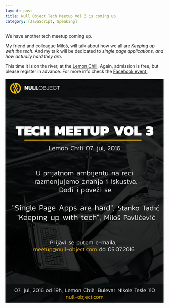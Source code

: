 ```yaml
---
layout: post
title: Null Object Tech Meetup Vol 3 is coming up
category: [JavaScript, Speaking]
---
```


We have another tech meetup coming up.

My friend and colleague Miloš, will talk about how we all are <i>Keeping up with the tech</i>.
And my talk will be dedicated to <i>single page applications, and how actually hard they are</i>.

This time it is on the river, at the <a href="https://www.facebook.com/LemonChili011/">Lemon Chili</a>.
Again, admission is free, but please register in advance. For more info check the
<a href="https://www.facebook.com/events/1747545772127795/">
  Facebook event
</a>.

<a href="https://www.facebook.com/events/1747545772127795/">
  <img
    class="Image Image--small"
    src="/public/img/meetup-vol-3/poster.jpeg">
</a>
